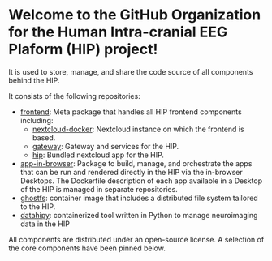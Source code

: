 # Welcome to the GitHub Organization for the Human Intra-cranial EEG Plaform (HIP) project!

It is used to store, manage, and share the code source of all components behind the HIP.

It consists of the following repositories: 
- [frontend](https://github.com/HIP-infrastructure/frontend): Meta package that handles all HIP frontend components including: 
  - [nextcloud-docker](https://github.com/HIP-infrastructure/nextcloud-docker): Nextcloud instance on which the frontend is based.
  - [gateway](https://github.com/HIP-infrastructure/gateway): Gateway and services for the HIP.
  - [hip](https://github.com/HIP-infrastructure/hip): Bundled nextcloud app for the HIP.
- [app-in-browser](https://github.com/HIP-infrastructure/app-in-browser): Package to build, manage, and orchestrate the apps that can be run and rendered directly in the HIP via the in-browser Desktops. 
The Dockerfile description of each app available in a Desktop of the HIP is managed in separate repositories.
- [ghostfs](https://github.com/HIP-infrastructure/ghostfs): container image that includes a distributed file system tailored to the HIP.
- [datahipy](https://github.com/HIP-infrastructure/datahipy): containerized tool written in Python to manage neuroimaging data in the HIP 

All components are distributed under an open-source license. A selection of the core components have been pinned below.
